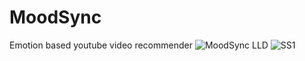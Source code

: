 # MoodSync
Emotion based youtube video recommender
![MoodSync LLD](https://github.com/AnuragProg/MoodSync/assets/95378716/d309a57f-4ce3-4868-aad6-8ed856dabb5c)
![SS1](https://github.com/AnuragProg/MoodSync/assets/95378716/5308b89c-0f20-4b08-a4cf-b749f237b69c)
